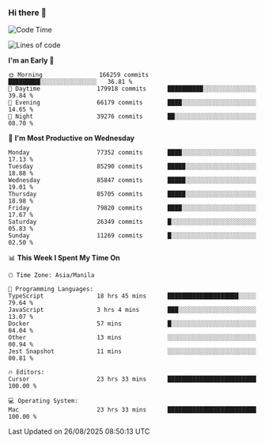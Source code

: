 ### Hi there 👋

<!--START_SECTION:waka-->
![Code Time](http://img.shields.io/badge/Code%20Time-6%2C222%20hrs%2045%20mins-blue)

![Lines of code](https://img.shields.io/badge/From%20Hello%20World%20I%27ve%20Written-147.1%20million%20lines%20of%20code-blue)

**I'm an Early 🐤** 

```text
🌞 Morning                166259 commits      █████████░░░░░░░░░░░░░░░░   36.81 % 
🌆 Daytime                179918 commits      ██████████░░░░░░░░░░░░░░░   39.84 % 
🌃 Evening                66179 commits       ████░░░░░░░░░░░░░░░░░░░░░   14.65 % 
🌙 Night                  39276 commits       ██░░░░░░░░░░░░░░░░░░░░░░░   08.70 % 
```
📅 **I'm Most Productive on Wednesday** 

```text
Monday                   77352 commits       ████░░░░░░░░░░░░░░░░░░░░░   17.13 % 
Tuesday                  85290 commits       █████░░░░░░░░░░░░░░░░░░░░   18.88 % 
Wednesday                85847 commits       █████░░░░░░░░░░░░░░░░░░░░   19.01 % 
Thursday                 85705 commits       █████░░░░░░░░░░░░░░░░░░░░   18.98 % 
Friday                   79820 commits       ████░░░░░░░░░░░░░░░░░░░░░   17.67 % 
Saturday                 26349 commits       █░░░░░░░░░░░░░░░░░░░░░░░░   05.83 % 
Sunday                   11269 commits       █░░░░░░░░░░░░░░░░░░░░░░░░   02.50 % 
```


📊 **This Week I Spent My Time On** 

```text
🕑︎ Time Zone: Asia/Manila

💬 Programming Languages: 
TypeScript               18 hrs 45 mins      ████████████████████░░░░░   79.64 % 
JavaScript               3 hrs 4 mins        ███░░░░░░░░░░░░░░░░░░░░░░   13.07 % 
Docker                   57 mins             █░░░░░░░░░░░░░░░░░░░░░░░░   04.04 % 
Other                    13 mins             ░░░░░░░░░░░░░░░░░░░░░░░░░   00.94 % 
Jest Snapshot            11 mins             ░░░░░░░░░░░░░░░░░░░░░░░░░   00.81 % 

🔥 Editors: 
Cursor                   23 hrs 33 mins      █████████████████████████   100.00 % 

💻 Operating System: 
Mac                      23 hrs 33 mins      █████████████████████████   100.00 % 
```


 Last Updated on 26/08/2025 08:50:13 UTC
<!--END_SECTION:waka-->


<!--
**rad182/rad182** is a ✨ _special_ ✨ repository because its `README.md` (this file) appears on your GitHub profile.

Here are some ideas to get you started:

- 🔭 I’m currently working on ...
- 🌱 I’m currently learning ...
- 👯 I’m looking to collaborate on ...
- 🤔 I’m looking for help with ...
- 💬 Ask me about ...
- 📫 How to reach me: ...
- 😄 Pronouns: ...
- ⚡ Fun fact: ...
-->
